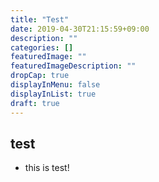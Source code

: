 ```yaml
---
title: "Test"
date: 2019-04-30T21:15:59+09:00
description: ""
categories: []
featuredImage: ""
featuredImageDescription: ""
dropCap: true
displayInMenu: false
displayInList: true
draft: true
---
```


## test

- this is test!

